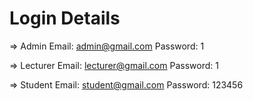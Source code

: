 # Login Details

=> Admin
Email: admin@gmail.com
Password: 1

=> Lecturer
Email: lecturer@gmail.com
Password: 1

=> Student
Email: student@gmail.com
Password: 123456
